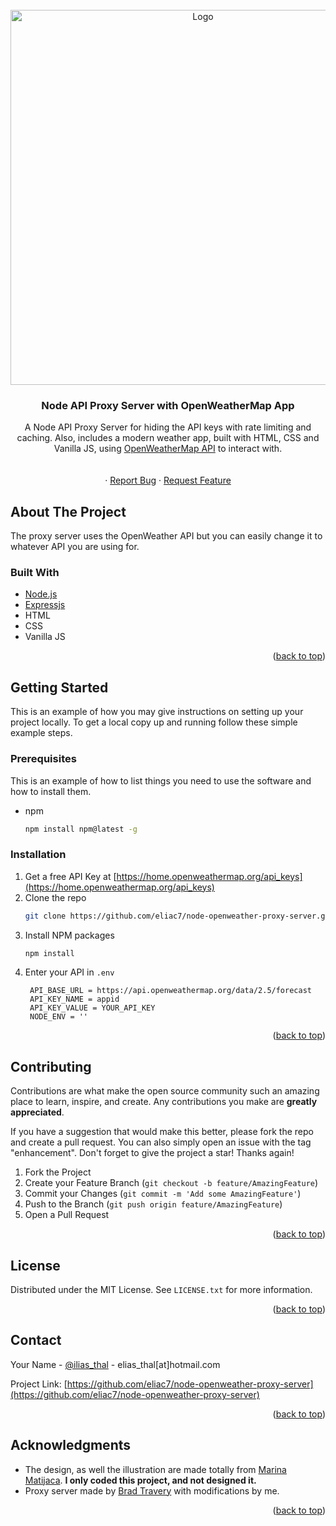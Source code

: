 <div id="top"></div>

<!-- PROJECT LOGO -->
<br />
<div align="center">
  <a href="https://github.com/github_username/repo_name">
    <img src="https://i.imgur.com/nLAAqMK.jpg" alt="Logo" width="600">
  </a>

<h3 align="center">Node API Proxy Server with OpenWeatherMap App</h3>

  <p align="center">
    A Node API Proxy Server for hiding the API keys with rate limiting and caching. Also, includes a modern weather app, built with HTML, CSS and Vanilla JS, using <a href="https://openweathermap.org/api">OpenWeatherMap API</a> to interact with.
    <br />
    <br />
    <br />
    ·
    <a href="https://github.com/eliac7/node-openweather-proxy-server/issues">Report Bug</a>
    ·
    <a href="https://github.com/eliac7/node-openweather-proxy-server/issues">Request Feature</a>
  </p>
</div>



<!-- ABOUT THE PROJECT -->
## About The Project

The proxy server uses the OpenWeather API but you can easily change it to whatever API you are using for.

### Built With

* [Node.js](https://nodejs.org/en/)
* [Expressjs](https://expressjs.com/)
* HTML
* CSS
* Vanilla JS

<p align="right">(<a href="#top">back to top</a>)</p>



<!-- GETTING STARTED -->
## Getting Started

This is an example of how you may give instructions on setting up your project locally.
To get a local copy up and running follow these simple example steps.

### Prerequisites

This is an example of how to list things you need to use the software and how to install them.
* npm
  ```sh
  npm install npm@latest -g
  ```

### Installation

1. Get a free API Key at [https://home.openweathermap.org/api_keys](https://home.openweathermap.org/api_keys)
2. Clone the repo
   ```sh
   git clone https://github.com/eliac7/node-openweather-proxy-server.git
   ```
3. Install NPM packages
   ```sh
   npm install
   ```
4. Enter your API in `.env`
   ```
    API_BASE_URL = https://api.openweathermap.org/data/2.5/forecast
    API_KEY_NAME = appid
    API_KEY_VALUE = YOUR_API_KEY
    NODE_ENV = ''
   ```

<p align="right">(<a href="#top">back to top</a>)</p>



<!-- CONTRIBUTING -->
## Contributing

Contributions are what make the open source community such an amazing place to learn, inspire, and create. Any contributions you make are **greatly appreciated**.

If you have a suggestion that would make this better, please fork the repo and create a pull request. You can also simply open an issue with the tag "enhancement".
Don't forget to give the project a star! Thanks again!

1. Fork the Project
2. Create your Feature Branch (`git checkout -b feature/AmazingFeature`)
3. Commit your Changes (`git commit -m 'Add some AmazingFeature'`)
4. Push to the Branch (`git push origin feature/AmazingFeature`)
5. Open a Pull Request

<p align="right">(<a href="#top">back to top</a>)</p>



<!-- LICENSE -->
## License

Distributed under the MIT License. See `LICENSE.txt` for more information.

<p align="right">(<a href="#top">back to top</a>)</p>



<!-- CONTACT -->
## Contact

Your Name - [@ilias_thal](https://twitter.com/ilias_thal) - elias_thal[at]hotmail.com

Project Link: [https://github.com/eliac7/node-openweather-proxy-server](https://github.com/eliac7/node-openweather-proxy-server)

<p align="right">(<a href="#top">back to top</a>)</p>



<!-- ACKNOWLEDGMENTS -->
## Acknowledgments

* The design, as well the illustration are made totally from [Marina Matijaca](https://dribbble.com/shots/2332668-Lonely-Mountain-Weather-Concept). <b>I only coded this project, and not designed it.</b>
* Proxy server made by [Brad Travery](https://github.com/bradtraversy/node-api-proxy-server) with modifications by me.

<p align="right">(<a href="#top">back to top</a>)</p>



<!-- MARKDOWN LINKS & IMAGES -->
<!-- https://www.markdownguide.org/basic-syntax/#reference-style-links -->
[contributors-shield]: https://img.shields.io/github/contributors/github_username/repo_name.svg?style=for-the-badge
[contributors-url]: https://github.com/github_username/repo_name/graphs/contributors
[forks-shield]: https://img.shields.io/github/forks/github_username/repo_name.svg?style=for-the-badge
[forks-url]: https://github.com/github_username/repo_name/network/members
[stars-shield]: https://img.shields.io/github/stars/github_username/repo_name.svg?style=for-the-badge
[stars-url]: https://github.com/github_username/repo_name/stargazers
[issues-shield]: https://img.shields.io/github/issues/github_username/repo_name.svg?style=for-the-badge
[issues-url]: https://github.com/github_username/repo_name/issues
[license-shield]: https://img.shields.io/github/license/github_username/repo_name.svg?style=for-the-badge
[license-url]: https://github.com/github_username/repo_name/blob/master/LICENSE.txt
[linkedin-shield]: https://img.shields.io/badge/-LinkedIn-black.svg?style=for-the-badge&logo=linkedin&colorB=555
[linkedin-url]: https://linkedin.com/in/linkedin_username
[product-screenshot]: images/screenshot.png
